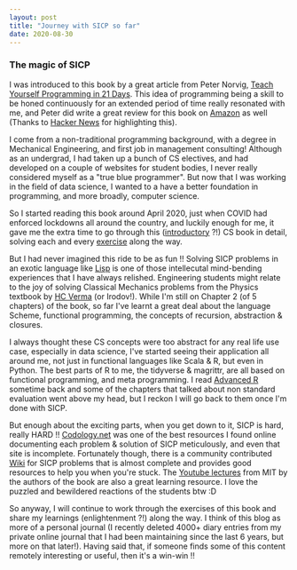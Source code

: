 ```yaml
---
layout: post
title: "Journey with SICP so far"
date: 2020-08-30
---
```


### The magic of SICP

I was introduced to this book by a great article from Peter Norvig, [Teach Yourself Programming in 21 Days](http://norvig.com/21-days.html). This idea of programming being a skill to be honed continuously for an extended period of time really resonated with me, and Peter did write a great review for this book on [Amazon](https://www.amazon.com/review/R403HR4VL71K8/ref=cm_cr_rdp_perm) as well (Thanks to [Hacker News](https://news.ycombinator.com/item?id=1900937) for highlighting this).

I come from a non-traditional programming background, with a degree in Mechanical Engineering, and first job in management consulting! Although as an undergrad, I had taken up a bunch of CS electives, and had developed on a couple of websites for student bodies, I never really considered myself as a "true blue programmer". But now that I was working in the field of data science, I wanted to a have a better foundation in programming, and more broadly, computer science. 

So I started reading this book around April 2020, just when COVID had enforced lockdowns all around the country, and luckily enough for me, it gave me the extra time to go through this ([introductory](https://mitpress.mit.edu/sites/default/files/sicp/course.html) ?!) CS book in detail, solving each and every [exercise](https://github.com/pritesh-shrivastava/sicp_solutions) along the way. 

But I had never imagined this ride to be as fun !! Solving SICP problems in an exotic language like [Lisp](http://www.paulgraham.com/avg.html) is one of those intellecutal mind-bending experiences that I have always relished. Engineering students might relate to the joy of solving Classical Mechanics problems from the Physics textbook by [HC Verma](https://www.goodreads.com/en/book/show/16133355) (or Irodov!). While I'm still on Chapter 2 (of 5 chapters) of the book, so far I've learnt a great deal about the language Scheme, functional programming, the concepts of recursion, abstraction & closures. 

I always thought these CS concepts were too abstract for any real life use case, especially in data science, I've started seeing their application all around me, not just in functional languages like Scala & R, but even in Python.
The best parts of R to me, the tidyverse & magrittr, are all based on functional programming, and meta programming. I read [Advanced R](https://adv-r.hadley.nz/) sometime back and some of the chapters that talked about non standard evaluation went above my head, but I reckon I will go back to them once I'm done with SICP.

But enough about the exciting parts, when you get down to it, SICP is hard, really HARD !! [Codology.net](https://codology.net/post/introduction/) was one of the best resources I found online documenting each problem & solution of SICP meticulously, and even that site is incomplete. Fortunately though, there is a community contributed [Wiki](http://community.schemewiki.org/?sicp-solutions) for SICP problems that is almost complete and provides good resources to help you when you're stuck. The [Youtube lectures](https://www.youtube.com/playlist?list=PLE18841CABEA24090) from MIT by the authors of the book are also a great learning resource. I love the puzzled and bewildered reactions of the students btw :D 

So anyway, I will continue to work through the exercises of this book and share my learnings (enlightenment ?!) along the way. I think of this blog as more of a personal journal (I recently deleted 4000+ diary entries from my private online journal that I had been maintaining since the last 6 years, but more on that later!). Having said that, if someone finds some of this content remotely interesting or useful, then it's a win-win !!